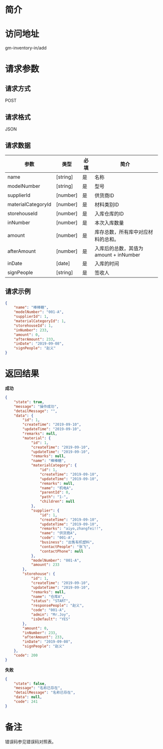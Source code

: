 # 简介

# 访问地址
gm-inventory-in/add

# 请求参数

## 请求方式
POST

## 请求格式
JSON

## 请求数据
|参数|类型|必填|简介|
|-|-|-|-|
|name|[string]|是|名称|
|modelNumber|[string]|是|型号|
|supplierId|[number]|是|供货商ID|
|materialCategoryId|[number]|是|材料类别ID|
|storehouseId|[number]|是|入库仓库的ID|
|inNumber|[number]|是|本次入库数量|
|amount|[number]|是|库存总数，所有库中对应材料的总和。|
|afterAmount|[number]|是|入库后的总数，其值为amount + inNumber|
|inDate|[date]|是|入库的时间|
|signPeople|[string]|是|签收人|

## 请求示例
```json
{
	"name": "棒棒糖",
    "modelNumber": "001-A",
    "supplierId": 1,
    "materialCategoryId": 1,
    "storehouseId": 1,
    "inNumber": 233,
    "amount": 0,
    "afterAmount": 233,
    "inDate": "2019-09-08",
    "signPeople": "赵义"
}
```

# 返回结果
**成功**
```json
{
    "state": true,
    "message": "操作成功",
    "detailMessage": "",
    "data": {
        "id": 1,
        "createTime": "2019-09-10",
        "updateTime": "2019-09-10",
        "remarks": null,
        "material": {
            "id": 1,
            "createTime": "2019-09-10",
            "updateTime": "2019-09-10",
            "remarks": null,
            "name": "棒棒糖",
            "materialCategory": {
                "id": 1,
                "createTime": "2019-09-10",
                "updateTime": "2019-09-10",
                "remarks": null,
                "name": "机电A",
                "parentId": 0,
                "path": "1-",
                "children": null
            },
            "supplier": {
                "id": 1,
                "createTime": "2019-09-10",
                "updateTime": "2019-09-10",
                "remarks": "aiyo,zhangfei!!",
                "name": "供货商A",
                "code": "001-A",
                "business": "出售有机塑料",
                "contactPeople": "张飞",
                "contactPhone": null
            },
            "modelNumber": "001-A",
            "amount": 233
        },
        "storehouse": {
            "id": 1,
            "createTime": "2019-09-10",
            "updateTime": "2019-09-10",
            "remarks": null,
            "name": "仓库A",
            "status": "START",
            "responsePeople": "赵义",
            "code": "001-A",
            "admin": "Mr.Joy",
            "isDefault": "YES"
        },
        "amount": 0,
        "inNumber": 233,
        "afterAmount": 233,
        "inDate": "2019-09-08",
        "signPeople": "赵义"
    },
    "code": 200
}
```

**失败**
```json
{
    "state": false,
    "message": "名称已存在",
    "detailMessage": "名称已存在",
    "data": null,
    "code": 241
}
```

# 备注
错误码参见错误码对照表。